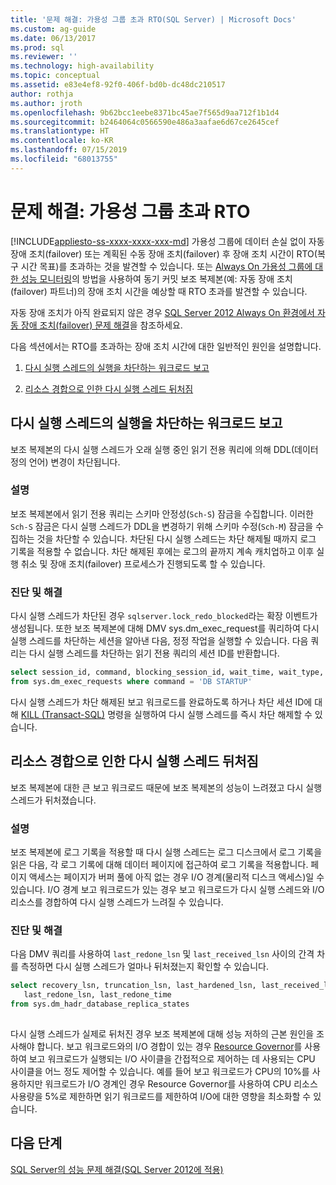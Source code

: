 ```yaml
---
title: '문제 해결: 가용성 그룹 초과 RTO(SQL Server) | Microsoft Docs'
ms.custom: ag-guide
ms.date: 06/13/2017
ms.prod: sql
ms.reviewer: ''
ms.technology: high-availability
ms.topic: conceptual
ms.assetid: e83e4ef8-92f0-406f-bd0b-dc48dc210517
author: rothja
ms.author: jroth
ms.openlocfilehash: 9b62bcc1eebe8371bc45ae7f565d9aa712f1b1d4
ms.sourcegitcommit: b2464064c0566590e486a3aafae6d67ce2645cef
ms.translationtype: HT
ms.contentlocale: ko-KR
ms.lasthandoff: 07/15/2019
ms.locfileid: "68013755"
---
```

# <a name="troubleshoot-availability-group-exceeded-rto"></a>문제 해결: 가용성 그룹 초과 RTO
[!INCLUDE[appliesto-ss-xxxx-xxxx-xxx-md](../../../includes/appliesto-ss-xxxx-xxxx-xxx-md.md)]
  가용성 그룹에 데이터 손실 없이 자동 장애 조치(failover) 또는 계획된 수동 장애 조치(failover) 후 장애 조치 시간이 RTO(복구 시간 목표)를 초과하는 것을 발견할 수 있습니다. 또는 [Always On 가용성 그룹에 대한 성능 모니터링](monitor-performance-for-always-on-availability-groups.md)의 방법을 사용하여 동기 커밋 보조 복제본(예: 자동 장애 조치(failover) 파트너)의 장애 조치 시간을 예상할 때 RTO 초과를 발견할 수 있습니다.  
  
 자동 장애 조치가 아직 완료되지 않은 경우 [SQL Server 2012 Always On 환경에서 자동 장애 조치(failover) 문제 해결](https://support.microsoft.com/kb/2833707)을 참조하세요.  
  
 다음 섹션에서는 RTO를 초과하는 장애 조치 시간에 대한 일반적인 원인을 설명합니다.  
  
1.  [다시 실행 스레드의 실행을 차단하는 워크로드 보고](#BKMK_REDOBLOCK)  
  
2.  [리소스 경합으로 인한 다시 실행 스레드 뒤처짐](#BKMK_CONTENTION)  
  
##  <a name="BKMK_REDOBLOCK"></a> 다시 실행 스레드의 실행을 차단하는 워크로드 보고  
 보조 복제본의 다시 실행 스레드가 오래 실행 중인 읽기 전용 쿼리에 의해 DDL(데이터 정의 언어) 변경이 차단됩니다.  
  
### <a name="explanation"></a>설명  
 보조 복제본에서 읽기 전용 쿼리는 스키마 안정성(`Sch-S`) 잠금을 수집합니다. 이러한 `Sch-S` 잠금은 다시 실행 스레드가 DDL을 변경하기 위해 스키마 수정(`Sch-M`) 잠금을 수집하는 것을 차단할 수 있습니다. 차단된 다시 실행 스레드는 차단 해제될 때까지 로그 기록을 적용할 수 없습니다. 차단 해제된 후에는 로그의 끝까지 계속 캐치업하고 이후 실행 취소 및 장애 조치(failover) 프로세스가 진행되도록 할 수 있습니다.  
  
### <a name="diagnosis-and-resolution"></a>진단 및 해결  
 다시 실행 스레드가 차단된 경우 `sqlserver.lock_redo_blocked`라는 확장 이벤트가 생성됩니다. 또한 보조 복제본에 대해 DMV sys.dm_exec_request를 쿼리하여 다시 실행 스레드를 차단하는 세션을 알아낸 다음, 정정 작업을 실행할 수 있습니다. 다음 쿼리는 다시 실행 스레드를 차단하는 읽기 전용 쿼리의 세션 ID를 반환합니다.  
  
```sql  
select session_id, command, blocking_session_id, wait_time, wait_type, wait_resource   
from sys.dm_exec_requests where command = 'DB STARTUP'  
```  
  
 다시 실행 스레드가 차단 해제된 보고 워크로드를 완료하도록 하거나 차단 세션 ID에 대해 [KILL &#40;Transact-SQL&#41;](~/t-sql/language-elements/kill-transact-sql.md) 명령을 실행하여 다시 실행 스레드를 즉시 차단 해제할 수 있습니다.  
  
##  <a name="BKMK_CONTENTION"></a> 리소스 경합으로 인한 다시 실행 스레드 뒤처짐  
 보조 복제본에 대한 큰 보고 워크로드 때문에 보조 복제본의 성능이 느려졌고 다시 실행 스레드가 뒤처졌습니다.  
  
### <a name="explanation"></a>설명  
 보조 복제본에 로그 기록을 적용할 때 다시 실행 스레드는 로그 디스크에서 로그 기록을 읽은 다음, 각 로그 기록에 대해 데이터 페이지에 접근하여 로그 기록을 적용합니다. 페이지 액세스는 페이지가 버퍼 풀에 아직 없는 경우 I/O 경계(물리적 디스크 액세스)일 수 있습니다. I/O 경계 보고 워크로드가 있는 경우 보고 워크로드가 다시 실행 스레드와 I/O 리소스를 경합하여 다시 실행 스레드가 느려질 수 있습니다.  
  
### <a name="diagnosis-and-resolution"></a>진단 및 해결  
 다음 DMV 쿼리를 사용하여 `last_redone_lsn` 및 `last_received_lsn` 사이의 간격 차를 측정하면 다시 실행 스레드가 얼마나 뒤처졌는지 확인할 수 있습니다.  
  
```sql  
select recovery_lsn, truncation_lsn, last_hardened_lsn, last_received_lsn,   
   last_redone_lsn, last_redone_time  
from sys.dm_hadr_database_replica_states  
  
```  
  
 다시 실행 스레드가 실제로 뒤처진 경우 보조 복제본에 대해 성능 저하의 근본 원인을 조사해야 합니다. 보고 워크로드와의 I/O 경합이 있는 경우 [Resource Governor](~/relational-databases/resource-governor/resource-governor.md)를 사용하여 보고 워크로드가 실행되는 I/O 사이클을 간접적으로 제어하는 데 사용되는 CPU 사이클을 어느 정도 제어할 수 있습니다. 예를 들어 보고 워크로드가 CPU의 10%를 사용하지만 워크로드가 I/O 경계인 경우 Resource Governor를 사용하여 CPU 리소스 사용량을 5%로 제한하면 읽기 워크로드를 제한하여 I/O에 대한 영향을 최소화할 수 있습니다.  
  
## <a name="next-steps"></a>다음 단계  
 [SQL Server의 성능 문제 해결(SQL Server 2012에 적용)](https://msdn.microsoft.com/library/dd672789(v=SQL.100).aspx)  
  
  
